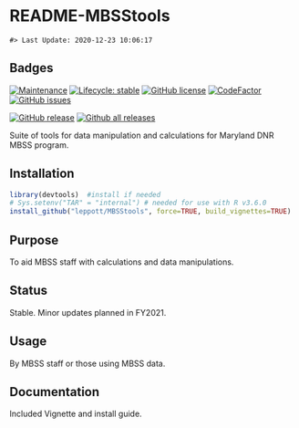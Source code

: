 README-MBSStools
================

<!-- README.md is generated from README.Rmd. Please edit that file -->

    #> Last Update: 2020-12-23 10:06:17

## Badges

[![Maintenance](https://img.shields.io/badge/Maintained%3F-yes-green.svg)](https://GitHub.com/leppott/MBSStools/graphs/commit-activity)
[![Lifecycle:
stable](https://img.shields.io/badge/lifecycle-stable-brightgreen.svg)](https://www.tidyverse.org/lifecycle/#stable)
[![GitHub
license](https://img.shields.io/github/license/leppott/MBSStools.svg)](https://github.com/leppott/MBSStools/blob/master/LICENSE)
[![CodeFactor](https://www.codefactor.io/repository/github/leppott/MBSStools/badge)](https://www.codefactor.io/repository/github/leppott/MBSStools)
[![GitHub
issues](https://img.shields.io/github/issues/leppott/MBSStools.svg)](https://GitHub.com/leppott/MBSStools/issues/)

[![GitHub
release](https://img.shields.io/github/release/leppott/MBSStools.svg)](https://GitHub.com/leppott/MBSStools/releases/)
[![Github all
releases](https://img.shields.io/github/downloads/leppott/MBSStools/total.svg)](https://GitHub.com/leppott/MBSStools/releases/)

Suite of tools for data manipulation and calculations for Maryland DNR
MBSS program.

## Installation

``` r
library(devtools)  #install if needed
# Sys.setenv("TAR" = "internal") # needed for use with R v3.6.0
install_github("leppott/MBSStools", force=TRUE, build_vignettes=TRUE)
```

## Purpose

To aid MBSS staff with calculations and data manipulations.

## Status

Stable. Minor updates planned in FY2021.

## Usage

By MBSS staff or those using MBSS data.

## Documentation

Included Vignette and install guide.
